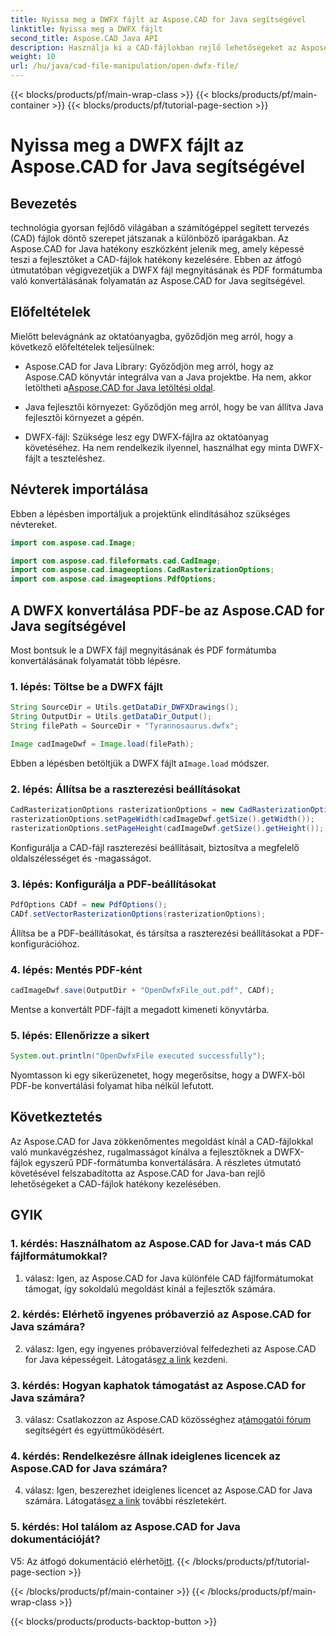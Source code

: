 ```yaml
---
title: Nyissa meg a DWFX fájlt az Aspose.CAD for Java segítségével
linktitle: Nyissa meg a DWFX fájlt
second_title: Aspose.CAD Java API
description: Használja ki a CAD-fájlokban rejlő lehetőségeket az Aspose.CAD for Java segítségével. A DWFX zökkenőmentes konvertálása PDF-be.
weight: 10
url: /hu/java/cad-file-manipulation/open-dwfx-file/
---
```


{{< blocks/products/pf/main-wrap-class >}}
{{< blocks/products/pf/main-container >}}
{{< blocks/products/pf/tutorial-page-section >}}

# Nyissa meg a DWFX fájlt az Aspose.CAD for Java segítségével

## Bevezetés

technológia gyorsan fejlődő világában a számítógéppel segített tervezés (CAD) fájlok döntő szerepet játszanak a különböző iparágakban. Az Aspose.CAD for Java hatékony eszközként jelenik meg, amely képessé teszi a fejlesztőket a CAD-fájlok hatékony kezelésére. Ebben az átfogó útmutatóban végigvezetjük a DWFX fájl megnyitásának és PDF formátumba való konvertálásának folyamatán az Aspose.CAD for Java segítségével.

## Előfeltételek

Mielőtt belevágnánk az oktatóanyagba, győződjön meg arról, hogy a következő előfeltételek teljesülnek:

-  Aspose.CAD for Java Library: Győződjön meg arról, hogy az Aspose.CAD könyvtár integrálva van a Java projektbe. Ha nem, akkor letöltheti a[Aspose.CAD for Java letöltési oldal](https://releases.aspose.com/cad/java/).

- Java fejlesztői környezet: Győződjön meg arról, hogy be van állítva Java fejlesztői környezet a gépén.

- DWFX-fájl: Szüksége lesz egy DWFX-fájlra az oktatóanyag követéséhez. Ha nem rendelkezik ilyennel, használhat egy minta DWFX-fájlt a teszteléshez.

## Névterek importálása

Ebben a lépésben importáljuk a projektünk elindításához szükséges névtereket.

```java
import com.aspose.cad.Image;

import com.aspose.cad.fileformats.cad.CadImage;
import com.aspose.cad.imageoptions.CadRasterizationOptions;
import com.aspose.cad.imageoptions.PdfOptions;
```

## A DWFX konvertálása PDF-be az Aspose.CAD for Java segítségével

Most bontsuk le a DWFX fájl megnyitásának és PDF formátumba konvertálásának folyamatát több lépésre.

### 1. lépés: Töltse be a DWFX fájlt

```java
String SourceDir = Utils.getDataDir_DWFXDrawings();
String OutputDir = Utils.getDataDir_Output();
String filePath = SourceDir + "Tyrannosaurus.dwfx";

Image cadImageDwf = Image.load(filePath);
```

Ebben a lépésben betöltjük a DWFX fájlt a`Image.load` módszer.

### 2. lépés: Állítsa be a raszterezési beállításokat

```java
CadRasterizationOptions rasterizationOptions = new CadRasterizationOptions();
rasterizationOptions.setPageWidth(cadImageDwf.getSize().getWidth());
rasterizationOptions.setPageHeight(cadImageDwf.getSize().getHeight());
```

Konfigurálja a CAD-fájl raszterezési beállításait, biztosítva a megfelelő oldalszélességet és -magasságot.

### 3. lépés: Konfigurálja a PDF-beállításokat

```java
PdfOptions CADf = new PdfOptions();
CADf.setVectorRasterizationOptions(rasterizationOptions);
```

Állítsa be a PDF-beállításokat, és társítsa a raszterezési beállításokat a PDF-konfigurációhoz.

### 4. lépés: Mentés PDF-ként

```java
cadImageDwf.save(OutputDir + "OpenDwfxFile_out.pdf", CADf);
```

Mentse a konvertált PDF-fájlt a megadott kimeneti könyvtárba.

### 5. lépés: Ellenőrizze a sikert

```java
System.out.println("OpenDwfxFile executed successfully");
```

Nyomtasson ki egy sikerüzenetet, hogy megerősítse, hogy a DWFX-ből PDF-be konvertálási folyamat hiba nélkül lefutott.

## Következtetés

Az Aspose.CAD for Java zökkenőmentes megoldást kínál a CAD-fájlokkal való munkavégzéshez, rugalmasságot kínálva a fejlesztőknek a DWFX-fájlok egyszerű PDF-formátumba konvertálására. A részletes útmutató követésével felszabadította az Aspose.CAD for Java-ban rejlő lehetőségeket a CAD-fájlok hatékony kezelésében.

## GYIK

### 1. kérdés: Használhatom az Aspose.CAD for Java-t más CAD fájlformátumokkal?

1. válasz: Igen, az Aspose.CAD for Java különféle CAD fájlformátumokat támogat, így sokoldalú megoldást kínál a fejlesztők számára.

### 2. kérdés: Elérhető ingyenes próbaverzió az Aspose.CAD for Java számára?

2. válasz: Igen, egy ingyenes próbaverzióval felfedezheti az Aspose.CAD for Java képességeit. Látogatás[ez a link](https://releases.aspose.com/) kezdeni.

### 3. kérdés: Hogyan kaphatok támogatást az Aspose.CAD for Java számára?

 3. válasz: Csatlakozzon az Aspose.CAD közösséghez a[támogatói fórum](https://forum.aspose.com/c/cad/19) segítségért és együttműködésért.

### 4. kérdés: Rendelkezésre állnak ideiglenes licencek az Aspose.CAD for Java számára?

 4. válasz: Igen, beszerezhet ideiglenes licencet az Aspose.CAD for Java számára. Látogatás[ez a link](https://purchase.aspose.com/temporary-license/) további részletekért.

### 5. kérdés: Hol találom az Aspose.CAD for Java dokumentációját?

 V5: Az átfogó dokumentáció elérhető[itt](https://reference.aspose.com/cad/java/).
{{< /blocks/products/pf/tutorial-page-section >}}

{{< /blocks/products/pf/main-container >}}
{{< /blocks/products/pf/main-wrap-class >}}

{{< blocks/products/products-backtop-button >}}
